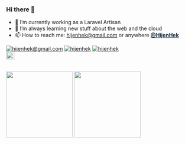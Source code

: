 ### Hi there 👋


- 🔭 I’m currently working as a Laravel Artisan
- 🌱 I’m always learning new stuff about the web and the cloud
- 📫 How to reach me: hijenhek@gmail.com or anywhere <a target="_blank" style="color: #182f44; font-weight: bolder" href="https://www.google.com/search?q=hijenhek"> @HijenHek </a>



<a href="mailto: hijenhek@gmail.com" target="blank"><img src="https://img.shields.io/badge/Gmail-D14836?style=for-the-badge&logo=gmail&logoColor=white" alt="hijenhek@gmail.com" /></a>
<a href="https://twitter.com/hijenhek" target="blank"><img src="https://img.shields.io/twitter/follow/hijenhek?logo=twitter&style=for-the-badge" alt="hijenhek" /></a>
<a href="#">
  <img src="https://komarev.com/ghpvc/?username=hijenhek&style=for-the-badge" alt="hijenhek" />
</a>
<br>
  <a href="https://user-badge.committers.top/tunisia_private/hijenhek">
  <img style="height: 22px" src="https://user-badge.committers.top/tunisia_private/hijenhek.svg" alt="committers.top badge">
</a>
</div>

<br>

<div>
<img height=180 src="https://github-readme-stats-sigma-five.vercel.app/api?username=hijenhek&count_private=true&show_icons=true&theme=dark" />
<img height=180 src="https://github-readme-stats-sigma-five.vercel.app/api/top-langs/?username=hijenhek&theme=dark&layout=compact" />
</div>
</div>








